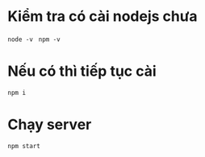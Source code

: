 # Kiểm tra có cài nodejs chưa
``` node -v ```
```  npm -v ```
# Nếu có thì tiếp tục cài
``` npm i ```
# Chạy server
``` npm start ```
